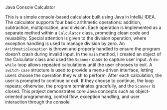 Java Console Calculator

This is a simple console-based calculator built using Java in IntelliJ IDEA.
The calculator supports four basic arithmetic operations: addition, subtraction, multiplication, and division. 
Each operation is implemented as a separate method within a `Calculator` class, promoting clean code and reusability. 
Special attention is given to the division operation, where exception handling is used to manage division by zero.
An `ArithmeticException` is thrown and properly handled to ensure the program doesn’t crash during invalid input.
In the `main` method, I created an object of the Calculator class and used the `Scanner` class to capture user input.
A `do-while` loop allows repeated calculations until the user chooses to exit.
A `switch-case` structure is used to provide a menu-driven interface, letting users choose the operation they wish to perform. 
After each calculation, the user is prompted to continue or exit.
If they choose to continue, the loop repeats; otherwise, the program terminates gracefully, and the `Scanner` is closed.
This project demonstrates core Java concepts such as object-oriented programming, control flow, exception handling, and user interaction through the console.
